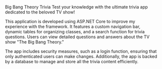 Big Bang Theory Trivia
Test your knowledge with the ultimate trivia app dedicated to the beloved TV show!

This application is developed using ASP.NET Core to improve my experience with the framework. It features a custom navigation bar, dynamic tables for organizing classes, and a search function for trivia questions. Users can view detailed questions and answers about the TV show "The Big Bang Theory."

The app includes security measures, such as a login function, ensuring that only authenticated users can make changes. Additionally, the app is backed by a database to manage and store all the trivia content efficiently.
